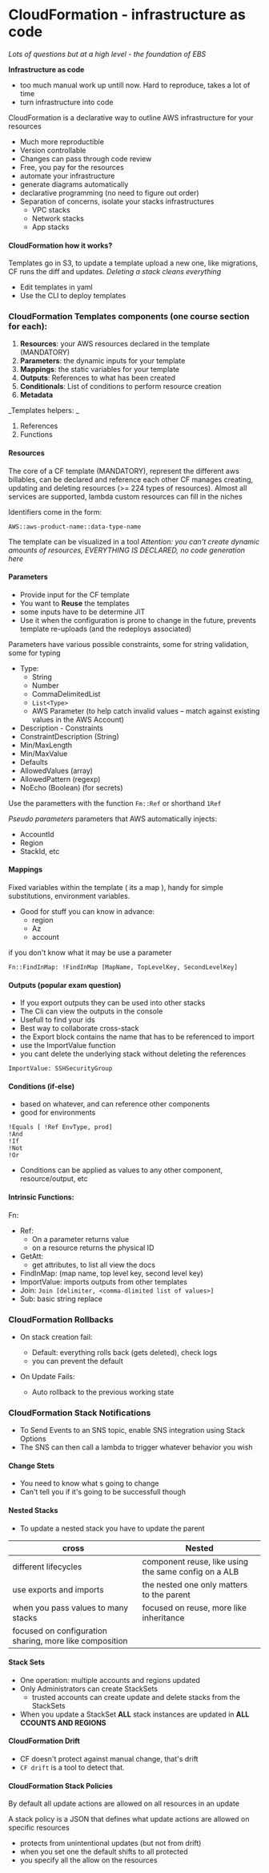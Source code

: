 # CloudFormation - infrastructure as code

_Lots of questions but at a high level - the foundation of EBS_

**Infrastructure as code**

- too much manual work up untill now. Hard to reproduce, takes a lot of time
- turn infrastructure into code

CloudFormation is a declarative way to outline AWS infrastructure for your resources

- Much more reproductible
- Version controllable
- Changes can pass through code review
- Free, you pay for the resources
- automate your infrastructure
- generate diagrams automatically
- declarative programming (no need to figure out order)
- Separation of concerns, isolate your stacks infrastructures
  - VPC stacks
  - Network stacks
  - App stacks

#### CloudFormation how it works?

Templates go in S3, to update a template upload a new one, like migrations, CF runs the diff and updates. _Deleting a stack cleans everything_

- Edit templates in yaml
- Use the CLI to deploy templates

### CloudFormation Templates components (one course section for each):

1. **Resources**: your AWS resources declared in the template (MANDATORY)
2. **Parameters**: the dynamic inputs for your template
3. **Mappings**: the static variables for your template
4. **Outputs**: References to what has been created
5. **Conditionals**: List of conditions to perform resource creation
6. **Metadata**

_Templates helpers: _

1. References
2. Functions

#### Resources

The core of a CF template (MANDATORY), represent the different aws billables, can be declared and reference each other
CF manages creating, updating and deleting resources (>= 224 types of resources). Almost all services are supported, lambda custom resources can fill in the niches

Identifiers come in the form:

```
AWS::aws-product-name::data-type-name
```

The template can be visualized in a tool
_Attention: you can't create dynamic amounts of resources, EVERYTHING IS DECLARED, no code generation here_

#### Parameters

- Provide input for the CF template
- You want to **Reuse** the templates
- some inputs have to be determine JIT
- Use it when the configuration is prone to change in the future, prevents template re-uploads (and the redeploys associated)

Parameters have various possible constraints, some for string validation, some for typing

- Type:
  - String
  - Number
  - CommaDelimitedList
  - `List<Type>`
  - AWS Parameter (to help catch invalid values – match against existing values in the AWS Account)
- Description - Constraints
- ConstraintDescription (String)
- Min/MaxLength
- Min/MaxValue
- Defaults
- AllowedValues (array)
- AllowedPattern (regexp)
- NoEcho (Boolean) (for secrets)

Use the parametters with the function `Fm::Ref` or shorthand `1Ref`

_Pseudo parameters_ parameters that AWS automatically injects:

- AccountId
- Region
- StackId, etc

#### Mappings

Fixed variables within the template ( its a map ), handy for simple substitutions, environment variables.

- Good for stuff you can know in advance:
  - region
  - Az
  - account

if you don't know what it may be use a parameter

```
Fn::FindInMap: !FindInMap [MapName, TopLevelKey, SecondLevelKey]
```

#### Outputs (popular exam question)

- If you export outputs they can be used into other stacks
- The Cli can view the outputs in the console
- Usefull to find your ids
- Best way to collaborate cross-stack
- the Export block contains the name that has to be referenced to import
- use the ImportValue function
- you cant delete the underlying stack without deleting the references

```
ImportValue: SSHSecurityGroup
```

#### Conditions (if-else)

- based on whatever, and can reference other components
- good for environments

```
!Equals [ !Ref EnvType, prod]
!And
!If
!Not
!Or
```

- Conditions can be applied as values to any other component, resource/output, etc

#### Intrinsic Functions:

Fn:

- Ref:
  - On a parameter returns value
  - on a resource returns the physical ID
- GetAtt:
  - get attributes, to list all view the docs
- FindInMap: (map name, top level key, second level key)
- ImportValue: imports outputs from other templates
- Join: `Join [delimiter, <comma-dlimited list of values>]`
- Sub: basic string replace

### CloudFormation Rollbacks

- On stack creation fail:

  - Default: everything rolls back (gets deleted), check logs
  - you can prevent the default

- On Update Fails:
  - Auto rollback to the previous working state

### CloudFormation Stack Notifications

- To Send Events to an SNS topic, enable SNS integration using Stack Options
- The SNS can then call a lambda to trigger whatever behavior you wish

#### Change Stets

- You need to know what s going to change
- Can't tell you if it's going to be successfull though

#### Nested Stacks

- To update a nested stack you have to update the parent

| cross                                                   | Nested                                               |
| ------------------------------------------------------- | ---------------------------------------------------- |
| different lifecycles                                    | component reuse, like using the same config on a ALB |
| use exports and imports                                 | the nested one only matters to the parent            |
| when you pass values to many stacks                     | focused on reuse, more like inheritance              |
| focused on configuration sharing, more like composition |                                                      |

#### Stack Sets

- One operation: multiple accounts and regions updated
- Only Administrators can create StackSets
  - trusted accounts can create update and delete stacks from the StackSets
- When you update a StackSet **ALL** stack instances are updated in **ALL CCOUNTS AND REGIONS**

#### CloudFormation Drift

- CF doesn't protect against manual change, that's drift
- `CF drift` is a tool to detect that.

#### CloudFormation Stack Policies

By default all update actions are allowed on all resources in an update

A stack policy is a JSON that defines what update actions are allowed on specific resources

- protects from unintentional updates (but not from drift)
- when you set one the default shifts to all protected
- you specify all the allow on the resources
